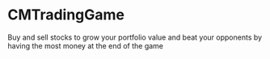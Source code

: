# CMTradingGame
Buy and sell stocks to grow your portfolio value and beat your opponents by having the most money at the end of the game
